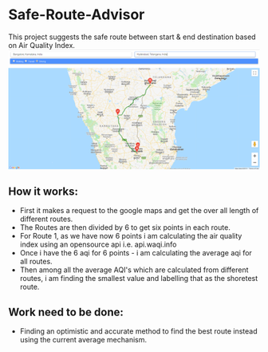 # Safe-Route-Advisor
This project suggests the safe route between start &amp; end destination based on Air Quality Index.
![Safe Route Advisor](./Images/Showing_safe_route_to_travel_based_on_aqi.PNG)

## How it works:
- First it makes a request to the google maps and get the over all length of different routes.
- The Routes are then divided by 6 to get six points in each route.
- For Route 1, as we have now 6 points i am calculating the air quality index using an opensource api i.e. api.waqi.info
- Once i have the 6 aqi for 6 points - i am calculating the average aqi for all routes.
- Then among all the average AQI's which are calculated from different routes, i am finding the smallest value and labelling that as the shoretest route.


## Work need to be done:
 - Finding an optimistic and accurate method to find the best route instead using the current average mechanism.
